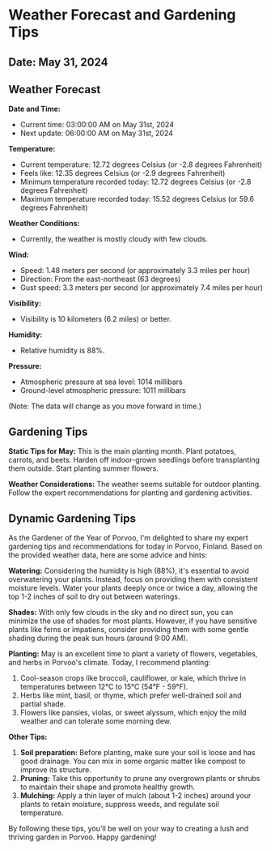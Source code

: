 # Weather Forecast and Gardening Tips
## Date: May 31, 2024

## Weather Forecast
**Date and Time:**

* Current time: 03:00:00 AM on May 31st, 2024
* Next update: 06:00:00 AM on May 31st, 2024

**Temperature:**

* Current temperature: 12.72 degrees Celsius (or -2.8 degrees Fahrenheit)
* Feels like: 12.35 degrees Celsius (or -2.9 degrees Fahrenheit)
* Minimum temperature recorded today: 12.72 degrees Celsius (or -2.8 degrees Fahrenheit)
* Maximum temperature recorded today: 15.52 degrees Celsius (or 59.6 degrees Fahrenheit)

**Weather Conditions:** 

* Currently, the weather is mostly cloudy with few clouds.

**Wind:**

* Speed: 1.48 meters per second (or approximately 3.3 miles per hour)
* Direction: From the east-northeast (63 degrees)
* Gust speed: 3.3 meters per second (or approximately 7.4 miles per hour)

**Visibility:** 

* Visibility is 10 kilometers (6.2 miles) or better.

**Humidity:** 
* Relative humidity is 88%.

**Pressure:** 
* Atmospheric pressure at sea level: 1014 millibars
* Ground-level atmospheric pressure: 1011 millibars

(Note: The data will change as you move forward in time.)
## Gardening Tips
**Static Tips for May:**
This is the main planting month. Plant potatoes, carrots, and beets. Harden off indoor-grown seedlings before transplanting them outside. Start planting summer flowers.

**Weather Considerations:**
The weather seems suitable for outdoor planting. Follow the expert recommendations for planting and gardening activities.
## Dynamic Gardening Tips
As the Gardener of the Year of Porvoo, I'm delighted to share my expert gardening tips and recommendations for today in Porvoo, Finland. Based on the provided weather data, here are some advice and hints:

**Watering:**
Considering the humidity is high (88%), it's essential to avoid overwatering your plants. Instead, focus on providing them with consistent moisture levels. Water your plants deeply once or twice a day, allowing the top 1-2 inches of soil to dry out between waterings.

**Shades:**
With only few clouds in the sky and no direct sun, you can minimize the use of shades for most plants. However, if you have sensitive plants like ferns or impatiens, consider providing them with some gentle shading during the peak sun hours (around 9:00 AM).

**Planting:**
May is an excellent time to plant a variety of flowers, vegetables, and herbs in Porvoo's climate. Today, I recommend planting:

1. Cool-season crops like broccoli, cauliflower, or kale, which thrive in temperatures between 12°C to 15°C (54°F - 59°F).
2. Herbs like mint, basil, or thyme, which prefer well-drained soil and partial shade.
3. Flowers like pansies, violas, or sweet alyssum, which enjoy the mild weather and can tolerate some morning dew.

**Other Tips:**

1. **Soil preparation:** Before planting, make sure your soil is loose and has good drainage. You can mix in some organic matter like compost to improve its structure.
2. **Pruning:** Take this opportunity to prune any overgrown plants or shrubs to maintain their shape and promote healthy growth.
3. **Mulching:** Apply a thin layer of mulch (about 1-2 inches) around your plants to retain moisture, suppress weeds, and regulate soil temperature.

By following these tips, you'll be well on your way to creating a lush and thriving garden in Porvoo. Happy gardening!